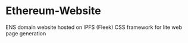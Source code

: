 # Ethereum-Website
ENS domain website hosted on IPFS (Fleek)
CSS framework for lite web page generation 
